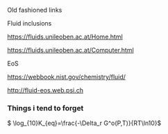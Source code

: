 Old fashioned links

Fluid inclusions

https://fluids.unileoben.ac.at/Home.html

https://fluids.unileoben.ac.at/Computer.html 

EoS

https://webbook.nist.gov/chemistry/fluid/ 

http://fluid-eos.web.psi.ch 



### Things i tend to forget

$ \log_{10}K_{eq}=\frac{-\Delta_r G^o(P,T)}{RT\ln10}$

